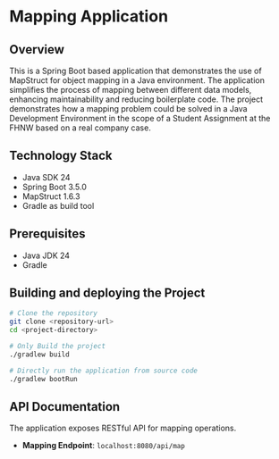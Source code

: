 # Mapping Application

## Overview
This is a Spring Boot based application that demonstrates the use of MapStruct for object mapping in a Java environment. The application simplifies the process of mapping between different data models, enhancing maintainability and reducing boilerplate code.
The project demonstrates how a mapping problem could be solved in a Java Development Environment in the scope of a Student Assignment at the FHNW based on a real company case.

## Technology Stack
- Java SDK 24
- Spring Boot 3.5.0
- MapStruct 1.6.3
- Gradle as build tool

## Prerequisites
- Java JDK 24
- Gradle

## Building and deploying the Project

```bash
# Clone the repository
git clone <repository-url>
cd <project-directory>

# Only Build the project
./gradlew build

# Directly run the application from source code
./gradlew bootRun
```

## API Documentation
The application exposes RESTful API for mapping operations.

- **Mapping Endpoint**: `localhost:8080/api/map`